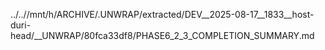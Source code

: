 ../..//mnt/h/ARCHIVE/.UNWRAP/extracted/DEV__2025-08-17__1833__host-duri-head/__UNWRAP/80fca33df8/PHASE6_2_3_COMPLETION_SUMMARY.md